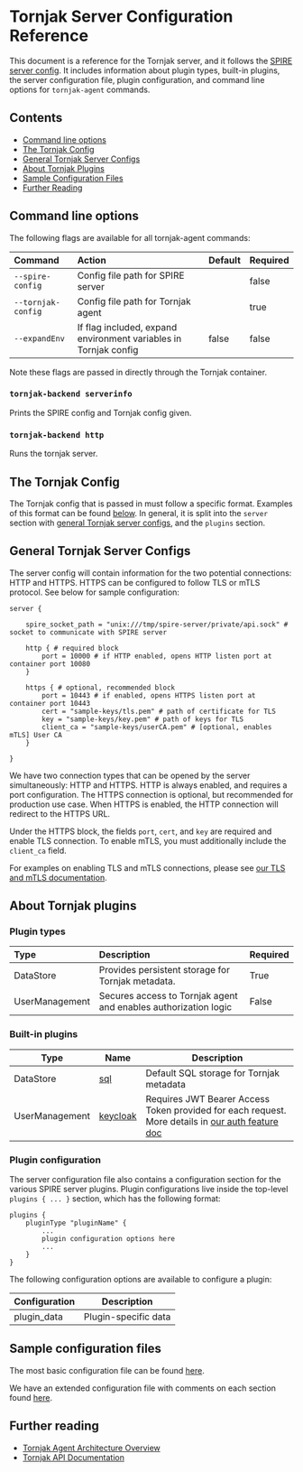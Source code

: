 # Tornjak Server Configuration Reference

This document is a reference for the Tornjak server, and it follows the [SPIRE server config](https://github.com/spiffe/spire/blob/main/doc/spire_server.md). It includes information about plugin types, built-in plugins, the server configuration file, plugin configuration, and command line options for `tornjak-agent` commands.

## Contents
- [Command line options](#command-line-options)
- [The Tornjak Config](#the-tornjak-config)
- [General Tornjak Server Configs](#general-tornjak-server-configs)
- [About Tornjak Plugins](#about-tornjak-plugins)
- [Sample Configuration Files](#sample-configuration-files)
- [Further Reading](#further-reading)

## Command line options

The following flags are available for all tornjak-agent commands:

| Command                | Action                             | Default | Required |
|:-----------------------|:-----------------------------------|:--------| :--------|
| `--spire-config`       | Config file path for SPIRE server  |         | false    |
| `--tornjak-config`     | Config file path for Tornjak agent |         | true     |
| `--expandEnv`          | If flag included, expand environment variables in Tornjak config | false   | false    |

Note these flags are passed in directly through the Tornjak container. 

### `tornjak-backend serverinfo`
Prints the SPIRE config and Tornjak config given. 

### `tornjak-backend http`

Runs the tornjak server. 

## The Tornjak Config

The Tornjak config that is passed in must follow a specific format. Examples of this format can be found [below](#sample-configuration-files). In general, it is split into the `server` section with [general Tornjak server configs](#general-tornjak-server-configs), and the `plugins` section. 

## General Tornjak Server Configs
The server config will contain information for the two potential connections: HTTP and HTTPS. HTTPS can be configured to follow TLS or mTLS protocol. See below for sample configuration:

```hcl
server {

    spire_socket_path = "unix:///tmp/spire-server/private/api.sock" # socket to communicate with SPIRE server

    http { # required block
	    port = 10000 # if HTTP enabled, opens HTTP listen port at container port 10080
    }

    https { # optional, recommended block
        port = 10443 # if enabled, opens HTTPS listen port at container port 10443
        cert = "sample-keys/tls.pem" # path of certificate for TLS
        key = "sample-keys/key.pem" # path of keys for TLS
        client_ca = "sample-keys/userCA.pem" # [optional, enables mTLS] User CA 
    }

}
```

We have two connection types that can be opened by the server simultaneously: HTTP and HTTPS. HTTP is always enabled, and requires a port configuration.  The HTTPS connection is optional, but recommended for production use case.  When HTTPS is enabled, the HTTP connection will redirect to the HTTPS URL. 

Under the HTTPS block, the fields `port`, `cert`, and `key` are required and enable TLS connection.  To enable mTLS, you must additionally include the `client_ca` field. 

For examples on enabling TLS and mTLS connections, please see [our TLS and mTLS documentation](../sample-keys/README.md). 

## About Tornjak plugins

### Plugin types

| Type           | Description | Required |
|:---------------|:------------|:---------|
| DataStore      | Provides persistent storage for Tornjak metadata. | True |
| UserManagement | Secures access to Tornjak agent and enables authorization logic | False |

### Built-in plugins

| Type | Name | Description |
| ---- | ---- | ----------- |
| DataStore | [sql]() | Default SQL storage for Tornjak metadata |
| UserManagement | [keycloak](/docs/plugin_server_auth_keycloak.md) | Requires JWT Bearer Access Token provided for each request. More details in [our auth feature doc](/docs/feature_auth.md) |

### Plugin configuration

The server configuration file also contains a configuration section for the various SPIRE server plugins. Plugin configurations live inside the top-level `plugins { ... }` section, which has the following format:

```hcl
plugins {
    pluginType "pluginName" {
        ...
        plugin configuration options here
        ...
    }
}
```

The following configuration options are available to configure a plugin:

| Configuration   | Description                              |
| --------------- | ---------------------------------------- |
| plugin_data     | Plugin-specific data                     |

## Sample configuration files

The most basic configuration file can be found [here](./conf/agent/base.conf).

We have an extended configuration file with comments on each section found [here](./conf/agent/full.conf).

## Further reading

* [Tornjak Agent Architecture Overview](https://github.com/spiffe/tornjak/blob/main/docs/tornjak-agent.md)
* [Tornjak API Documentation](https://github.com/spiffe/tornjak/blob/main/docs/tornjak-ui-api-documentation.md)

